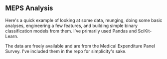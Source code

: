 ## MEPS Analysis

Here's a quick example of looking at some data, munging, doing some basic analyses, engineering a few features, and building simple binary classification models from them. I've primarily used Pandas and SciKit-Learn.

The data are freely available and are from the Medical Expenditure Panel Survey. I've included them in the repo for simplicity's sake.
